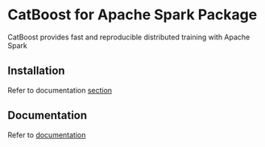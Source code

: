 CatBoost for Apache Spark Package
======================

CatBoost provides fast and reproducible distributed training with Apache Spark

Installation
------------

Refer to documentation [section](https://catboost.ai/en/docs/concepts/spark-installation)

Documentation
-------------

Refer to [documentation](https://catboost.ai/en/docs/concepts/spark-overview)
